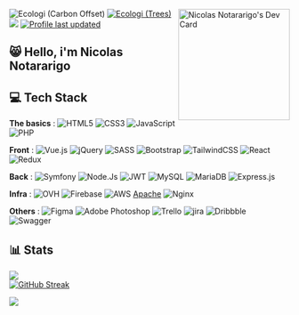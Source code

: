 <a href="https://app.daily.dev/Neerfix"><img align="right" src="https://api.daily.dev/devcards/19e226a750b24780a2900101793b0c56.png?r=ea3" width="200" alt="Nicolas Notararigo's Dev Card"/></a>
![Ecologi (Carbon Offset)](https://img.shields.io/ecologi/carbon/nicolas)
[![Ecologi (Trees)](https://img.shields.io/ecologi/trees/nicolas)](https://ecologi.com/nicolas?r=601c4c73fc8815001c54b6e1)
![](https://komarev.com/ghpvc/?username=neerfix&label=%20Profile%20Views&color=blue&flat)
[![Profile last updated](https://img.shields.io/github/last-commit/Neerfix/Neerfix/main?label=Last%20updated&flat)](https://github.com/neerfix/neerfix/commits)

## 😸 Hello, i'm Nicolas Notararigo


## 💻 Tech Stack

**The basics** : ![HTML5](https://img.shields.io/badge/HTML5-%23E34F26.svg?style=flat-square&logo=html5&logoColor=white) ![CSS3](https://img.shields.io/badge/CSS3-%231572B6.svg?style=flat-square&logo=css3&logoColor=white) ![JavaScript](https://img.shields.io/badge/JavaScript-%23323330.svg?style=flat-square&logo=javascript&logoColor=%23F7DF1E) ![PHP](https://img.shields.io/badge/PHP-%23777BB4.svg?style=flat-square&logo=php&logoColor=white) 

**Front** : ![Vue.js](https://img.shields.io/badge/Vuejs-%2335495e.svg?style=flat-square&logo=vuedotjs&logoColor=%234FC08D) ![jQuery](https://img.shields.io/badge/jQuery-%230769AD.svg?style=flat-square&logo=jquery&logoColor=white) ![SASS](https://img.shields.io/badge/SaSS-hotpink.svg?style=flat-square&logo=SASS&logoColor=white)  ![Bootstrap](https://img.shields.io/badge/Bootstrap-%23563D7C.svg?style=flat-square&logo=bootstrap&logoColor=white) ![TailwindCSS](https://img.shields.io/badge/TailwindCSS-%2338B2AC.svg?style=flat-square&logo=tailwind-css&logoColor=white) ![React](https://img.shields.io/badge/react-%2320232a.svg?style=flat-square&logo=react&logoColor=%2361DAFB)
![Redux](https://img.shields.io/badge/redux-%23593d88.svg?style=flat-square&logo=redux&logoColor=white)

**Back** : ![Symfony](https://img.shields.io/badge/Symfony-%23000000.svg?style=flat-square&logo=symfony&logoColor=white) ![Node.Js](https://img.shields.io/badge/node.js-%036d02.svg?style=flat-square&logo=node.js&logoColor=white&color=036d02) ![JWT](https://img.shields.io/badge/JWT-black?style=flat-square&logo=JSON%20web%20tokens) ![MySQL](https://img.shields.io/badge/MySQL-%2300f.svg?style=flat-square&logo=mysql&logoColor=white) ![MariaDB](https://img.shields.io/badge/MariaDB-003545?style=flat-square&logo=mariadb&logoColor=white) ![Express.js](https://img.shields.io/badge/express.js-%23404d59.svg?style=flat-square&logo=express&logoColor=%2361DAFB)

**Infra** : ![OVH](https://img.shields.io/badge/ovh-%23430098.svg?style=flat-square&logo=ovh&logoColor=white) ![Firebase](https://img.shields.io/badge/Firebase-%23039BE5.svg?style=flat-square&logo=firebase) ![AWS](https://img.shields.io/badge/AWS-%23FF9900.svg?style=flat-square&logo=amazon-aws&logoColor=white) [Apache](https://img.shields.io/badge/apache-%23D42029.svg?style=flat-square&logo=apache&logoColor=white) ![Nginx](https://img.shields.io/badge/nginx-%036d02?style=flat-square&logo=nginx&logoColor=white)

**Others** : ![Figma](https://img.shields.io/badge/Figma-%23F24E1E.svg?style=flat-square&logo=figma&logoColor=white) ![Adobe Photoshop](https://img.shields.io/badge/Photoshop-%2331A8FF.svg?style=flat-square&logo=adobephotoshop&logoColor=white)  ![Trello](https://img.shields.io/badge/Trello-%23026AA7.svg?style=flat-square&logo=Trello&logoColor=white) ![jira](https://img.shields.io/badge/Jira-%23026AA7.svg?style=flat-square&logo=Jira&logoColor=white&color=0047B2) ![Dribbble](https://img.shields.io/badge/Dribbble-EA4C89?style=flat-square&logo=dribbble&logoColor=white) ![Swagger](https://img.shields.io/badge/-Swagger-%23Clojure?style=flat-square&logo=swagger&logoColor=white)

## 📊 Stats
![](https://github-readme-stats.vercel.app/api?username=neerfix&theme=dracula&hide_border=true&include_all_commits=true&count_private=true)<br/>
[![GitHub Streak](https://github-readme-streak-stats.herokuapp.com?user=neerfix&theme=dracula&hide_border=true&date_format=j%20M%5B%20Y%5D)](https://git.io/streak-stats)

![](https://github-profile-trophy.vercel.app/?username=neerfix&theme=dracula&no-frame=true&no-bg=false&margin-w=4)
